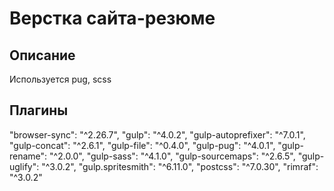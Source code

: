 # Верстка сайта-резюме

## Описание

Используется pug, scss

## Плагины

"browser-sync": "^2.26.7",
"gulp": "^4.0.2",
"gulp-autoprefixer": "^7.0.1",
"gulp-concat": "^2.6.1",
"gulp-file": "^0.4.0",
"gulp-pug": "^4.0.1",
"gulp-rename": "^2.0.0",
"gulp-sass": "^4.1.0",
"gulp-sourcemaps": "^2.6.5",
"gulp-uglify": "^3.0.2",
"gulp.spritesmith": "^6.11.0",
"postcss": "^7.0.30",
"rimraf": "^3.0.2"